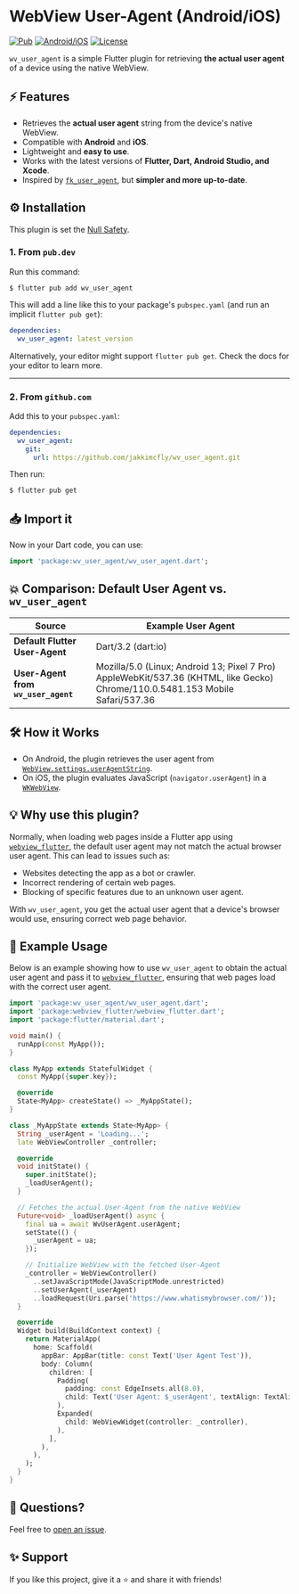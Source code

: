 # WebView User-Agent (Android/iOS)
[![Pub](https://img.shields.io/pub/v/wv_user_agent.svg)](https://pub.dev/packages/wv_user_agent)
[![Android/iOS](https://img.shields.io/badge/Platform-Android\/iOS-blue.svg?longCache=true&style=flat-square)]()
[![License](https://img.shields.io/badge/License-MIT-blue.svg)](/LICENSE)

`wv_user_agent` is a simple Flutter plugin for retrieving **the actual user agent** of a device using the native WebView.

## ⚡ Features

- Retrieves the **actual user agent** string from the device's native WebView.
- Compatible with **Android** and **iOS**.
- Lightweight and **easy to use**.
- Works with the latest versions of **Flutter, Dart, Android Studio, and Xcode**.
- Inspired by [`fk_user_agent`](https://pub.dev/packages/fk_user_agent), but **simpler and more up-to-date**.

## ⚙️ Installation

This plugin is set the [Null Safety](https://flutter.dev/docs/null-safety).

### 1. From `pub.dev`

Run this command:
```shell
$ flutter pub add wv_user_agent
```

This will add a line like this to your package's `pubspec.yaml` (and run an implicit `flutter pub get`):

```yaml
dependencies:
  wv_user_agent: latest_version
```

Alternatively, your editor might support `flutter pub get`. Check the docs for your editor to learn more.

---

### 2. From `github.com`

Add this to your `pubspec.yaml`:
```yaml
dependencies:
  wv_user_agent:
    git:
      url: https://github.com/jakkimcfly/wv_user_agent.git
```

Then run:
```shell
$ flutter pub get
```

## 📥 Import it
Now in your Dart code, you can use:
```dart
import 'package:wv_user_agent/wv_user_agent.dart';
```

## 💥 Comparison: Default User Agent vs. `wv_user_agent`

| Source | Example User Agent |
| ------ | -------------------|
| **Default Flutter User-Agent** | Dart/3.2 (dart:io) |
| **User-Agent from `wv_user_agent`** |	Mozilla/5.0 (Linux; Android 13; Pixel 7 Pro) AppleWebKit/537.36 (KHTML, like Gecko) Chrome/110.0.5481.153 Mobile Safari/537.36 |

## 🛠️ How it Works
* On Android, the plugin retrieves the user agent from [`WebView.settings.userAgentString`](https://developer.android.com/reference/android/webkit/WebSettings#getUserAgentString()).
* On iOS, the plugin evaluates JavaScript (`navigator.userAgent`) in a [`WKWebView`](https://developer.apple.com/documentation/webkit/wkwebview).


## 💡 Why use this plugin?

Normally, when loading web pages inside a Flutter app using [`webview_flutter`](https://pub.dev/packages/webview_flutter), the default user agent may not match the actual browser user agent. This can lead to issues such as:

* Websites detecting the app as a bot or crawler.
* Incorrect rendering of certain web pages.
* Blocking of specific features due to an unknown user agent.

With `wv_user_agent`, you get the actual user agent that a device's browser would use, ensuring correct web page behavior.

## 🚀 Example Usage

Below is an example showing how to use `wv_user_agent` to obtain the actual user agent and pass it to [`webview_flutter`](https://pub.dev/packages/webview_flutter), ensuring that web pages load with the correct user agent.

```dart
import 'package:wv_user_agent/wv_user_agent.dart';
import 'package:webview_flutter/webview_flutter.dart';
import 'package:flutter/material.dart';

void main() {
  runApp(const MyApp());
}

class MyApp extends StatefulWidget {
  const MyApp({super.key});

  @override
  State<MyApp> createState() => _MyAppState();
}

class _MyAppState extends State<MyApp> {
  String _userAgent = 'Loading...';
  late WebViewController _controller;

  @override
  void initState() {
    super.initState();
    _loadUserAgent();
  }

  // Fetches the actual User-Agent from the native WebView
  Future<void> _loadUserAgent() async {
    final ua = await WvUserAgent.userAgent;
    setState(() {
      _userAgent = ua;
    });

    // Initialize WebView with the fetched User-Agent
    _controller = WebViewController()
      ..setJavaScriptMode(JavaScriptMode.unrestricted)
      ..setUserAgent(_userAgent)
      ..loadRequest(Uri.parse('https://www.whatismybrowser.com/'));
  }

  @override
  Widget build(BuildContext context) {
    return MaterialApp(
      home: Scaffold(
        appBar: AppBar(title: const Text('User Agent Test')),
        body: Column(
          children: [
            Padding(
              padding: const EdgeInsets.all(8.0),
              child: Text('User Agent: $_userAgent', textAlign: TextAlign.center),
            ),
            Expanded(
              child: WebViewWidget(controller: _controller),
            ),
          ],
        ),
      ),
    );
  }
}
```

## 💬 Questions?

Feel free to [open an issue](https://github.com/jakkimcfly/wv_user_agent/issues/new/choose). 

## ✨ Support

If you like this project, give it a ⭐ and share it with friends!